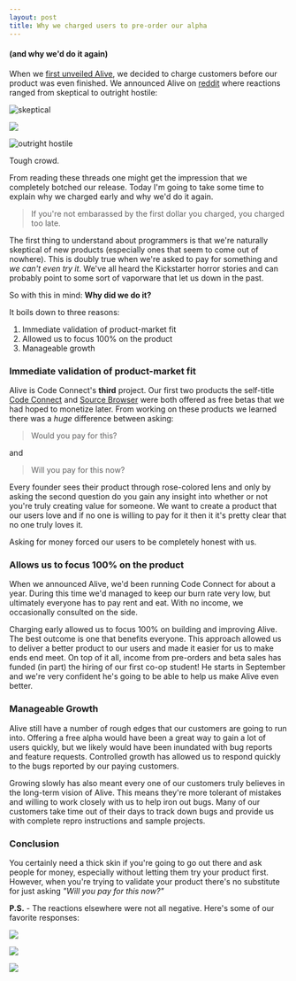 ```yaml
---
layout: post
title: Why we charged users to pre-order our alpha
---
```

#### (and why we'd do it again)

When we [first unveiled Alive](https://joshvarty.wordpress.com/2015/05/11/introducing-alive/), we decided to charge customers before our product was even finished. We announced Alive on [reddit](https://www.reddit.com/r/csharp/comments/35lyxn/introducing_alive_live_coding_for_c/) where reactions ranged from skeptical to outright hostile:

![skeptical](http://i.gyazo.com/db35bc0d427bec80b0a27465f0d3b6d6.png)

![](http://i.gyazo.com/50cf068d88212001d3cb353691137417.png)

![outright hostile](http://i.gyazo.com/bd243ddfa30b4315f181194600c4b7f4.png)

Tough crowd.

From reading these threads one might get the impression that we completely botched our release. Today I'm going to take some time to explain why we charged early and why we'd do it again.

>If you're not embarassed by the first dollar you charged, you charged too late. 

The first thing to understand about programmers is that we're naturally skeptical of new products (especially ones that seem to come out of nowhere). This is doubly true when we're asked to pay for something and *we can't even try it*. We've all heard the Kickstarter horror stories and can probably point to some sort of vaporware that let us down in the past.

So with this in mind: **Why did we do it?** 

It boils down to three reasons:

1. Immediate validation of product-market fit
2. Allowed us to focus 100% on the product
3. Manageable growth

### Immediate validation of product-market fit

Alive is Code Connect's **third** project. Our first two products the self-title [Code Connect](http://codeconnect.io) and [Source Browser](http://sourcebrowser.io) were both offered as free betas that we had hoped to monetize later. From working on these products we learned there was a *huge* difference between asking:

>Would you pay for this?

and 

> Will you pay for this now?

Every founder sees their product through rose-colored lens and only by asking the second question do you gain any insight into whether or not you're truly creating value for someone. We want to create a product that our users love and if no one is willing to pay for it then it it's pretty clear that no one truly loves it.

Asking for money forced our users to be completely honest with us. 

### Allows us to focus 100% on the product

When we announced Alive, we'd been running Code Connect for about a year. During this time we'd managed to keep our burn rate very low, but ultimately everyone has to pay rent and eat. With no income, we occasionally consulted on the side.

Charging early allowed us to focus 100% on building and improving Alive. The best outcome is one that benefits everyone. This approach allowed us to deliver a better product to our users and made it easier for us to make ends end meet. On top of it all, income from pre-orders and beta sales has funded (in part) the hiring of our first co-op student! He starts in September and we're very confident he's going to be able to help us make Alive even better.

### Manageable Growth

Alive still have a number of rough edges that our customers are going to run into. Offering a free alpha would have been a great way to gain a lot of users quickly, but we likely would have been inundated with bug reports and feature requests. Controlled growth has allowed us to respond quickly to the bugs reported by our paying customers. 

Growing slowly has also meant every one of our customers truly believes in the long-term vision of Alive. This means they're more tolerant of mistakes and willing to work closely with us to help iron out bugs. Many of our customers take time out of their days to track down bugs and provide us with complete repro instructions and sample projects.

### Conclusion

You certainly need a thick skin if you're going to go out there and ask people for money, especially without letting them try your product first. However, when you're trying to validate your product there's no substitute for just asking *"Will you pay for this now?"*

**P.S.** - The reactions elsewhere were not all negative. Here's some of our favorite responses:

![](http://i.gyazo.com/0e151dd3e8413deb2c2d4fc5d42ec750.png)

![](http://i.gyazo.com/a93738e37bff0852824b31b6b87afcda.png)

![](http://i.gyazo.com/ad0b41251b38dedc513f5fb02fbaf63f.png)
